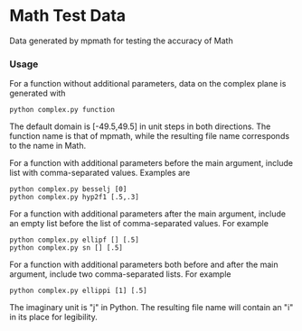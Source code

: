 # Math Test Data
 
Data generated by mpmath for testing the accuracy of Math

### Usage ###

For a function without additional parameters, data on the complex plane is generated with

```
python complex.py function
```

The default domain is [-49.5,49.5] in unit steps in both directions. The function name is that of mpmath, while the resulting file name corresponds to the name in Math.

For a function with additional parameters before the main argument, include list with comma-separated values. Examples are

```
python complex.py besselj [0]
python complex.py hyp2f1 [.5,.3]
```

For a function with additional parameters after the main argument, include an empty list before the list of comma-separated values. For example

```
python complex.py ellipf [] [.5]
python complex.py sn [] [.5]
```

For a function with additional parameters both before and after the main argument, include two comma-separated lists. For example

```
python complex.py ellippi [1] [.5]
```

The imaginary unit is "j" in Python. The resulting file name will contain an "i" in its place for legibility.

